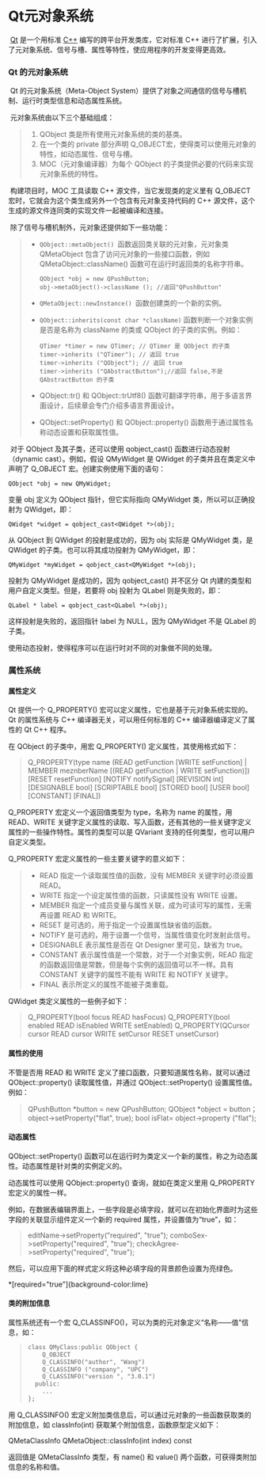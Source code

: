 # Qt元对象系统

​	[Qt](http://c.biancheng.net/qt/) 是一个用标准 [C++](http://c.biancheng.net/cplus/) 编写的跨平台开发类库，它对标准 C++ 进行了扩展，引入了元对象系统、信号与槽、属性等特性，使应用程序的开发变得更高效。

### Qt 的元对象系统

​	Qt 的元对象系统（Meta-Object System）提供了对象之间通信的信号与槽机制、运行时类型信息和动态属性系统。

​	元对象系统由以下三个基础组成：

> 1. QObject 类是所有使用元对象系统的类的基类。
> 2. 在一个类的 private 部分声明 Q_OBJECT宏，使得类可以使用元对象的特性，如动态属性、信号与槽。
> 3. MOC（元对象编译器）为每个 QObject 的子类提供必要的代码来实现元对象系统的特性。


​	构建项目时，MOC 工具读取 C++ 源文件，当它发现类的定义里有 Q_OBJECT 宏时，它就会为这个类生成另外一个包含有元对象支持代码的 C++ 源文件，这个生成的源文件连同类的实现文件一起被编译和连接。

​	除了信号与槽机制外，元对象还提供如下一些功能：

> - `QObject::metaObject() `函数返回类关联的元对象，元对象类 QMetaObject 包含了访问元对象的一些接口函数，例如 QMetaObject::className() 函数可在运行时返回类的名称字符串。
>
>   ```
>   QObject *obj = new QPushButton;
>   obj->metaObject()->className (); //返回"QPushButton"
>   ```
>
> - `QMetaObject::newInstance() `函数创建类的一个新的实例。
>
> - `QObject::inherits(const char *className)` 函数判断一个对象实例是否是名称为 className 的类或 QObject 的子类的实例。例如：
>
>   ```
>   QTimer *timer = new QTimer; // QTimer 是 QObject 的子类
>   timer->inherits ("QTimer"); // 返回 true
>   timer->inherits ("QObject"); // 返回 true
>   timer->inherits ("QAbstractButton");//返回 false,不是 QAbstractButton 的子类
>   ```
>
> - QObject::tr() 和 QObject::trUtf8() 函数可翻译字符串，用于多语言界面设计，后续章会专门介绍多语言界面设计。
>
> - QObject::setProperty() 和 QObject::property() 函数用于通过属性名称动态设置和获取属性值。


​	对于 QObject 及其子类，还可以使用 qobject_cast() 函数进行动态投射（dynamic cast）。例如，假设 QMyWidget 是 QWidget 的子类并且在类定义中声明了 Q_OBJECT 宏。创建实例使用下面的语句：

```
QObject *obj = new QMyWidget;
```

变量 obj 定义为 QObject 指针，但它实际指向 QMyWidget 类，所以可以正确投射为 QWidget，即：

```
QWidget *widget = qobject_cast<QWidget *>(obj);
```

从 QObject 到 QWidget 的投射是成功的，因为 obj 实际是 QMyWidget 类，是 QWidget 的子类。也可以将其成功投射为 QMyWidget，即：

```
QMyWidget *myWidget = qobject_cast<QMyWidget *>(obj);
```

投射为 QMyWidget 是成功的，因为 qobject_cast() 并不区分 Qt 内建的类型和用户自定义类型。但是，若要将 obj 投射为 QLabel 则是失败的，即：

```
QLabel * label = qobject_cast<QLabel *>(obj);
```

这样投射是失败的，返回指针 label 为 NULL，因为 QMyWidget 不是 QLabel 的子类。

使用动态投射，使得程序可以在运行时对不同的对象做不同的处理。

### 属性系统

#### 属性定义

Qt 提供一个 Q_PROPERTY() 宏可以定义属性，它也是基于元对象系统实现的。Qt 的属性系统与 C++ 编译器无关，可以用任何标准的 C++ 编译器编译定义了属性的 Qt C++ 程序。

在 QObject 的子类中，用宏 Q_PROPERTY() 定义属性，其使用格式如下：

> Q_PROPERTY(type name (READ getFunction [WRITE setFunction] | MEMBER meznberName [(READ getFunction | WRITE setFunction)])
>   [RESET resetFunction]
>   [NOTIFY notifySignal]
>   [REVISION int]
>   [DESIGNABLE bool]
>   [SCRIPTABLE bool]
>   [STORED bool]
>   [USER bool]
>   [CONSTANT]
>   [FINAL])

Q_PROPERTY 宏定义一个返回值类型为 type，名称为 name 的属性，用 READ、WRITE 关键字定义属性的读取、写入函数，还有其他的一些关键字定义属性的一些操作特性。属性的类型可以是 QVariant 支持的任何类型，也可以用户自定义类型。

Q_PROPERTY 宏定义属性的一些主要关键字的意义如下：

> - READ 指定一个读取属性值的函数，没有 MEMBER 关键字时必须设置 READ。
> - WRITE 指定一个设定属性值的函数，只读属性没有 WRITE 设置。
> - MEMBER 指定一个成员变量与属性关联，成为可读可写的属性，无需再设置 READ 和 WRITE。
> - RESET 是可选的，用于指定一个设置属性缺省值的函数。
> - NOTIFY 是可选的，用于设置一个信号，当属性值变化时发射此信号。
> - DESIGNABLE 表示属性是否在 Qt Designer 里可见，缺省为 true。
> - CONSTANT 表示属性值是一个常数，对于一个对象实例，READ 指定的函数返回值是常数，但是每个实例的返回值可以不一样。具有 CONSTANT 关键字的属性不能有 WRITE 和 NOTIFY 关键字。
> - FINAL 表示所定义的属性不能被子类重载。


QWidget 类定义属性的一些例子如下：

> Q_PROPERTY(bool focus READ hasFocus)
> Q_PROPERTY(bool enabled READ isEnabled WRITE setEnabled)
> Q_PROPERTY(QCursor cursor READ cursor WRITE setCursor RESET unsetCursor)

#### 属性的使用

不管是否用 READ 和 WRITE 定义了接口函数，只要知道属性名称，就可以通过 QObject::property() 读取属性值，并通过 QObject::setProperty() 设置属性值。例如：

> QPushButton *button = new QPushButton;
> QObject *object = button；
> object->setProperty("flat", true);
> bool isFlat= object->property ("flat");

#### 动态属性

QObject::setProperty() 函数可以在运行时为类定义一个新的属性，称之为动态属性。动态属性是针对类的实例定义的。

动态属性可以使用 QObject::property() 查询，就如在类定义里用 Q_PROPERTY 宏定义的属性一样。

例如，在数据表编辑界面上，一些字段是必填字段，就可以在初始化界面时为这些字段的关联显示组件定义一个新的 required 属性，并设置值为“true”，如：

> editName->setProperty("required", "true");
> comboSex->setProperty("required", "true");
> checkAgree->setProperty("required", "true");

然后，可以应用下面的样式定义将这种必填字段的背景颜色设置为亮绿色。

*[required="true"]{background-color:lime}

#### 类的附加信息

属性系统还有一个宏 Q_CLASSINFO()，可以为类的元对象定义“名称——值”信息，如：

> ```html
> class QMyClass:public QObject {
>     Q_OBJECT
>     Q_CLASSINFO("author", "Wang")
>     Q_CLASSINFO ("company", "UPC")
>     Q_CLASSINFO("version ", "3.0.1")
>   public:
>     ...
> };
> ```

用 Q_CLASSINFO() 宏定义附加类信息后，可以通过元对象的一些函数获取类的附加信息，如 classlnfo(int) 获取某个附加信息，函数原型定义如下：

QMetaClassInfo QMetaObject::classInfo(int index) const

返回值是 QMetaClassInfo 类型，有 name() 和 value() 两个函数，可获得类附加信息的名称和值。